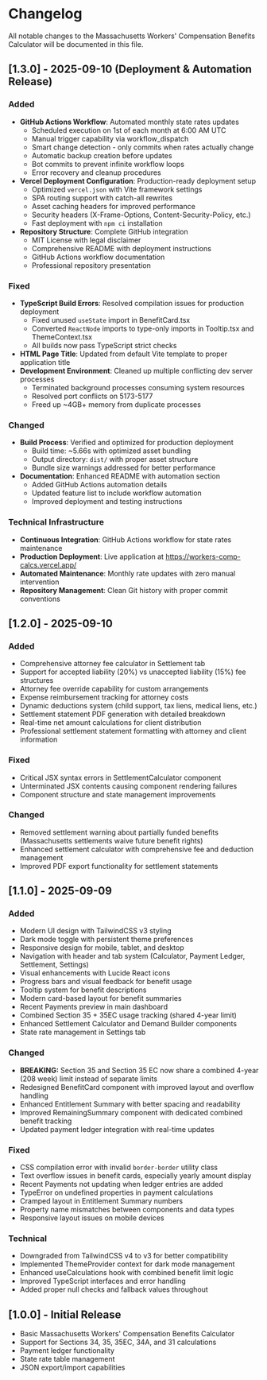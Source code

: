 # Changelog

All notable changes to the Massachusetts Workers' Compensation Benefits Calculator will be documented in this file.

## [1.3.0] - 2025-09-10 (Deployment & Automation Release)

### Added
- **GitHub Actions Workflow**: Automated monthly state rates updates
  - Scheduled execution on 1st of each month at 6:00 AM UTC
  - Manual trigger capability via workflow_dispatch
  - Smart change detection - only commits when rates actually change
  - Automatic backup creation before updates
  - Bot commits to prevent infinite workflow loops
  - Error recovery and cleanup procedures
- **Vercel Deployment Configuration**: Production-ready deployment setup
  - Optimized `vercel.json` with Vite framework settings
  - SPA routing support with catch-all rewrites
  - Asset caching headers for improved performance
  - Security headers (X-Frame-Options, Content-Security-Policy, etc.)
  - Fast deployment with `npm ci` installation
- **Repository Structure**: Complete GitHub integration
  - MIT License with legal disclaimer
  - Comprehensive README with deployment instructions
  - GitHub Actions workflow documentation
  - Professional repository presentation

### Fixed
- **TypeScript Build Errors**: Resolved compilation issues for production deployment
  - Fixed unused `useState` import in BenefitCard.tsx
  - Converted `ReactNode` imports to type-only imports in Tooltip.tsx and ThemeContext.tsx
  - All builds now pass TypeScript strict checks
- **HTML Page Title**: Updated from default Vite template to proper application title
- **Development Environment**: Cleaned up multiple conflicting dev server processes
  - Terminated background processes consuming system resources
  - Resolved port conflicts on 5173-5177
  - Freed up ~4GB+ memory from duplicate processes

### Changed
- **Build Process**: Verified and optimized for production deployment
  - Build time: ~5.66s with optimized asset bundling
  - Output directory: `dist/` with proper asset structure
  - Bundle size warnings addressed for better performance
- **Documentation**: Enhanced README with automation section
  - Added GitHub Actions automation details
  - Updated feature list to include workflow automation
  - Improved deployment and testing instructions

### Technical Infrastructure  
- **Continuous Integration**: GitHub Actions workflow for state rates maintenance
- **Production Deployment**: Live application at https://workers-comp-calcs.vercel.app/
- **Automated Maintenance**: Monthly rate updates with zero manual intervention
- **Repository Management**: Clean Git history with proper commit conventions

## [1.2.0] - 2025-09-10

### Added
- Comprehensive attorney fee calculator in Settlement tab
- Support for accepted liability (20%) vs unaccepted liability (15%) fee structures
- Attorney fee override capability for custom arrangements
- Expense reimbursement tracking for attorney costs
- Dynamic deductions system (child support, tax liens, medical liens, etc.)
- Settlement statement PDF generation with detailed breakdown
- Real-time net amount calculations for client distribution
- Professional settlement statement formatting with attorney and client information

### Fixed
- Critical JSX syntax errors in SettlementCalculator component
- Unterminated JSX contents causing component rendering failures
- Component structure and state management improvements

### Changed
- Removed settlement warning about partially funded benefits (Massachusetts settlements waive future benefit rights)
- Enhanced settlement calculator with comprehensive fee and deduction management
- Improved PDF export functionality for settlement statements

## [1.1.0] - 2025-09-09

### Added
- Modern UI design with TailwindCSS v3 styling
- Dark mode toggle with persistent theme preferences
- Responsive design for mobile, tablet, and desktop
- Navigation with header and tab system (Calculator, Payment Ledger, Settlement, Settings)
- Visual enhancements with Lucide React icons
- Progress bars and visual feedback for benefit usage
- Tooltip system for benefit descriptions
- Modern card-based layout for benefit summaries
- Recent Payments preview in main dashboard
- Combined Section 35 + 35EC usage tracking (shared 4-year limit)
- Enhanced Settlement Calculator and Demand Builder components
- State rate management in Settings tab

### Changed
- **BREAKING:** Section 35 and Section 35 EC now share a combined 4-year (208 week) limit instead of separate limits
- Redesigned BenefitCard component with improved layout and overflow handling
- Enhanced Entitlement Summary with better spacing and readability
- Improved RemainingSummary component with dedicated combined benefit tracking
- Updated payment ledger integration with real-time updates

### Fixed
- CSS compilation error with invalid `border-border` utility class
- Text overflow issues in benefit cards, especially yearly amount display
- Recent Payments not updating when ledger entries are added
- TypeError on undefined properties in payment calculations
- Cramped layout in Entitlement Summary numbers
- Property name mismatches between components and data types
- Responsive layout issues on mobile devices

### Technical
- Downgraded from TailwindCSS v4 to v3 for better compatibility
- Implemented ThemeProvider context for dark mode management
- Enhanced useCalculations hook with combined benefit limit logic
- Improved TypeScript interfaces and error handling
- Added proper null checks and fallback values throughout

## [1.0.0] - Initial Release
- Basic Massachusetts Workers' Compensation Benefits Calculator
- Support for Sections 34, 35, 35EC, 34A, and 31 calculations
- Payment ledger functionality
- State rate table management
- JSON export/import capabilities